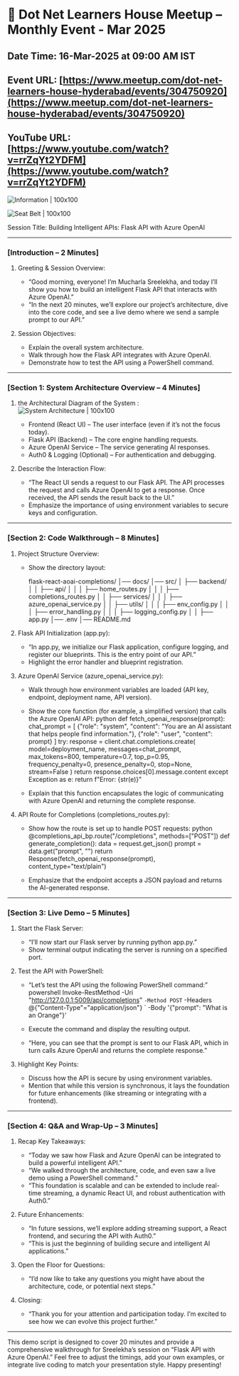 # 📢 Dot Net Learners House Meetup – Monthly Event - Mar 2025

## Date Time: 16-Mar-2025 at 09:00 AM IST

## Event URL: [https://www.meetup.com/dot-net-learners-house-hyderabad/events/304750920](https://www.meetup.com/dot-net-learners-house-hyderabad/events/304750920)

## YouTube URL: [https://www.youtube.com/watch?v=rrZqYt2YDFM](https://www.youtube.com/watch?v=rrZqYt2YDFM)



![Information | 100x100](./Documentation/Images/Information.PNG)

![Seat Belt | 100x100](./Documentation/Images/SeatBelt.PNG)


 
Session Title: Building Intelligent APIs: Flask API with Azure OpenAI

---

### [Introduction – 2 Minutes]

1. Greeting & Session Overview:  
   - “Good morning, everyone! I’m Mucharla Sreelekha, and today I’ll show you how to build an intelligent Flask API that interacts with Azure OpenAI.”  
   - “In the next 20 minutes, we’ll explore our project’s architecture, dive into the core code, and see a live demo where we send a sample prompt to our API.”

2. Session Objectives:  
   - Explain the overall system architecture.
   - Walk through how the Flask API integrates with Azure OpenAI.
   - Demonstrate how to test the API using a PowerShell command.

---

### [Section 1: System Architecture Overview – 4 Minutes]

1. the Architectural Diagram of the System :  
     ![System Architecture | 100x100](./Documentation/Images/SystemArchitecture.jpg)
     - Frontend (React UI) – The user interface (even if it’s not the focus today).  
     - Flask API (Backend) – The core engine handling requests.  
     - Azure OpenAI Service – The service generating AI responses.  
     - Auth0 & Logging (Optional) – For authentication and debugging.
  
2. Describe the Interaction Flow:  
   - “The React UI sends a request to our Flask API. The API processes the request and calls Azure OpenAI to get a response. Once received, the API sends the result back to the UI.”
   - Emphasize the importance of using environment variables to secure keys and configuration.

---

### [Section 2: Code Walkthrough – 8 Minutes]

1. Project Structure Overview:  
   - Show the directory layout:
     
     flask-react-aoai-completions/
     │── docs/
     │── src/
     │   ├── backend/
     │   │   ├── api/
     │   │   │   ├── home_routes.py
     │   │   │   ├── completions_routes.py
     │   │   ├── services/
     │   │   │   ├── azure_openai_service.py
     │   │   ├── utils/
     │   │   │   ├── env_config.py
     │   │   │   ├── error_handling.py
     │   │   │   ├── logging_config.py
     │   │   ├── app.py
     │── .env
     │── README.md
     

2. Flask API Initialization (app.py):  
   - “In app.py, we initialize our Flask application, configure logging, and register our blueprints. This is the entry point of our API.”
   - Highlight the error handler and blueprint registration.

3. Azure OpenAI Service (azure_openai_service.py):  
   - Walk through how environment variables are loaded (API key, endpoint, deployment name, API version).  
   - Show the core function (for example, a simplified version) that calls the Azure OpenAI API:
     python
     def fetch_openai_response(prompt):
         chat_prompt = [
             {"role": "system", "content": "You are an AI assistant that helps people find information."},
             {"role": "user", "content": prompt}
         ]
         try:
             response = client.chat.completions.create(
                 model=deployment_name,
                 messages=chat_prompt,
                 max_tokens=800,
                 temperature=0.7,
                 top_p=0.95,
                 frequency_penalty=0,
                 presence_penalty=0,
                 stop=None,
                 stream=False
             )
             return response.choices[0].message.content
         except Exception as e:
             return f"Error: {str(e)}"
     
   - Explain that this function encapsulates the logic of communicating with Azure OpenAI and returning the complete response.
  
4. API Route for Completions (completions_routes.py):  
   - Show how the route is set up to handle POST requests:
     python
     @completions_api_bp.route("/completions", methods=["POST"])
     def generate_completion():
         data = request.get_json()
         prompt = data.get("prompt", "")
         return Response(fetch_openai_response(prompt), content_type="text/plain")
     
   - Emphasize that the endpoint accepts a JSON payload and returns the AI-generated response.

---

### [Section 3: Live Demo – 5 Minutes]

1. Start the Flask Server:  
   - “I’ll now start our Flask server by running python app.py.”
   - Show terminal output indicating the server is running on a specified port.

2. Test the API with PowerShell:  
   - “Let’s test the API using the following PowerShell command:”
     powershell
     Invoke-RestMethod -Uri "http://127.0.0.1:5009/api/completions" `
                       -Method POST `
                       -Headers @{"Content-Type"="application/json"} `
                       -Body '{"prompt": "What is an Orange"}'
     
   - Execute the command and display the resulting output.
   - “Here, you can see that the prompt is sent to our Flask API, which in turn calls Azure OpenAI and returns the complete response.”

3. Highlight Key Points:  
   - Discuss how the API is secure by using environment variables.
   - Mention that while this version is synchronous, it lays the foundation for future enhancements (like streaming or integrating with a frontend).

---

### [Section 4: Q&A and Wrap-Up – 3 Minutes]

1. Recap Key Takeaways:  
   - “Today we saw how Flask and Azure OpenAI can be integrated to build a powerful intelligent API.”
   - “We walked through the architecture, code, and even saw a live demo using a PowerShell command.”
   - “This foundation is scalable and can be extended to include real-time streaming, a dynamic React UI, and robust authentication with Auth0.”

2. Future Enhancements:  
   - “In future sessions, we’ll explore adding streaming support, a React frontend, and securing the API with Auth0.”
   - “This is just the beginning of building secure and intelligent AI applications.”

3. Open the Floor for Questions:  
   - “I’d now like to take any questions you might have about the architecture, code, or potential next steps.”

4. Closing:  
   - “Thank you for your attention and participation today. I’m excited to see how we can evolve this project further.”

---

This demo script is designed to cover 20 minutes and provide a comprehensive walkthrough for Sreelekha’s session on “Flask API with Azure OpenAI.” Feel free to adjust the timings, add your own examples, or integrate live coding to match your presentation style. Happy presenting!

